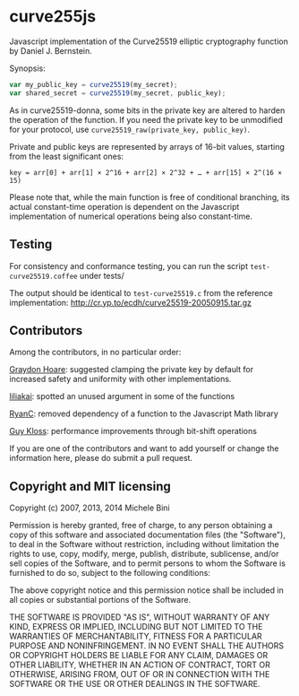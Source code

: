 curve255js
==========

Javascript implementation of the Curve25519 elliptic cryptography function by Daniel J. Bernstein.

Synopsis:
````javascript
var my_public_key = curve25519(my_secret);
var shared_secret = curve25519(my_secret, public_key);
````

As in curve25519-donna, some bits in the private key are altered to harden the operation of the function.  If you need the private key to be unmodified for your protocol, use `curve25519_raw(private_key, public_key)`.

Private and public keys are represented by arrays of 16-bit values, starting from the least significant ones:

````
key = arr[0] + arr[1] × 2^16 + arr[2] × 2^32 + … + arr[15] × 2^(16 × 15)
````

Please note that, while the main function is free of conditional branching, its actual constant-time operation is dependent on the Javascript implementation of numerical operations being also constant-time.


Testing
-------

For consistency and conformance testing, you can run the script `test-curve25519.coffee` under tests/

The output should be identical to `test-curve25519.c` from the reference
implementation: http://cr.yp.to/ecdh/curve25519-20050915.tar.gz


Contributors
------------

Among the contributors, in no particular order:

[Graydon Hoare](https://github.com/graydon): suggested clamping the private key by default for increased safety and uniformity with other implementations.

[liliakai](https://github.com/liliakai): spotted an unused argument in some of the functions

[RyanC](https://github.com/ryancdotorg): removed dependency of a function to the Javascript Math library

[Guy Kloss](https://github.com/pohutukawa): performance improvements through bit-shift operations

If you are one of the contributors and want to add yourself or change the information here, please do submit a pull request.


Copyright and MIT licensing
---------------------------

Copyright (c) 2007, 2013, 2014 Michele Bini

Permission is hereby granted, free of charge, to any person obtaining a copy
of this software and associated documentation files (the "Software"), to deal
in the Software without restriction, including without limitation the rights
to use, copy, modify, merge, publish, distribute, sublicense, and/or sell
copies of the Software, and to permit persons to whom the Software is furnished
to do so, subject to the following conditions:

The above copyright notice and this permission notice shall be included in all
copies or substantial portions of the Software.

THE SOFTWARE IS PROVIDED "AS IS", WITHOUT WARRANTY OF ANY KIND, EXPRESS OR
IMPLIED, INCLUDING BUT NOT LIMITED TO THE WARRANTIES OF MERCHANTABILITY,
FITNESS FOR A PARTICULAR PURPOSE AND NONINFRINGEMENT. IN NO EVENT SHALL THE
AUTHORS OR COPYRIGHT HOLDERS BE LIABLE FOR ANY CLAIM, DAMAGES OR OTHER
LIABILITY, WHETHER IN AN ACTION OF CONTRACT, TORT OR OTHERWISE, ARISING FROM,
OUT OF OR IN CONNECTION WITH THE SOFTWARE OR THE USE OR OTHER DEALINGS IN
THE SOFTWARE.
